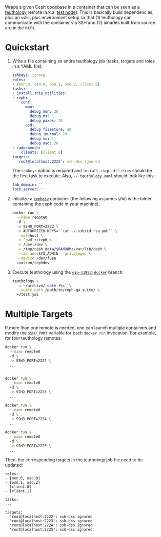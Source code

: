 Wraps a given Ceph codebase in a container that can be seen as
a [teuthology] remote (a.k.a. [test node][framework]). This is 
basically build dependencies, plus an `sshd`, plus environment setup 
so that (1) teuthology can communicate with the container via SSH and 
(2) binaries built from source are in the `PATH`.

# Quickstart

 1. Write a file containing an entire teuthology job (tasks, targets 
    and roles in a YAML file):

    ```yaml
    sshkeys: ignore
    roles:
    - [mon.0, osd.0, osd.1, osd.2, client.0]
    tasks:
    - install.ship_utilities:
    - ceph:
        conf:
          mon:
            debug mon: 20
            debug ms: 1
            debug paxos: 20
          osd:
            debug filestore: 20
            debug journal: 20
            debug ms: 1
            debug osd: 20
    - radosbench:
        clients: [client.0]
    targets:
      'root@localhost:2222': ssh-dss ignored
    ```

    The `sshkeys` option is required and `install.ship_utilities` 
    should be the first task to execute. Also, `~/.teuthology.yaml` 
    should look like this:

    ```yaml
    lab_domain: ''
    lock_server: ''
    ```

 2. Initialize a [`cephdev`][cdev] container (the following assumes 
    `$PWD` is the folder containing the ceph code in your machine):

    ```bash
    docker run \
      --name remote0
      -d \
      -e SSHD_PORT=2222 \
      -e AUTHORIZED_KEYS="`cat ~/.ssh/id_rsa.pub`" \
      --net=host \
      -v `pwd`:/ceph \
      -v /dev:/dev \
      -v /tmp/ceph_data/$RANDOM:/var/lib/ceph \
      --cap-add=SYS_ADMIN --privileged \
      --device /dev/fuse
      ivotron/cephdev
    ```

 3. Execute teuthology using the [`wip-11892-docker`][wip] branch:

    ```bash
    teuthology \
      -a ~/archive/`date +%s` \
      --suite-path /path/to/ceph-qa-suite/ \
      ~/test.yml
    ```

# Multiple Targets

If more than one remote is needed, one can launch multiple containers 
and modify the `SSHD_PORT` variable for each `docker run` invocation. 
For example, for four teuthology remotes:

```bash
docker run \
  --name remote0
  -d \
  -e SSHD_PORT=2222 \
  ...


docker run \
  --name remote0
  -d \
  -e SSHD_PORT=2223 \
  ...

docker run \
  --name remote0
  -d \
  -e SSHD_PORT=2224 \
  ...

docker run \
  --name remote0
  -d \
  -e SSHD_PORT=2225 \
  ...
```

Then, the corresponding targets in the teuthology job file need to be 
updated:

```
roles:
- [mon.0, osd.0]
- [osd.1, osd.2]
- [client.0]
- [client.1]

tasks:
...

targets:
  'root@localhost:2222': ssh-dss ignored
  'root@localhost:2223': ssh-dss ignored
  'root@localhost:2224': ssh-dss ignored
  'root@localhost:2225': ssh-dss ignored
```

[teuthology]: http://github.com/ceph/teuthology
[cdev]: https://github.com/ivotron/docker-cephdev
[framework]: https://github.com/ceph/teuthology/blob/e5bdf368d5c802a40a8a82cae806fcc89ec12734/docs/COMPONENTS.rst
[wip]: https://github.com/ceph/teuthology/tree/wip-11892-docker
